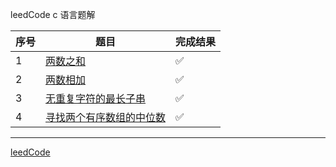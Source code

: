 leedCode c 语言题解

序号|题目|完成结果
|---|---|---|
|1|[两数之和](https://leetcode-cn.com/problems/two-sum/)|✅|
|2|[两数相加](https://leetcode-cn.com/problems/add-two-numbers/)|✅|
|3|[无重复字符的最长子串](https://leetcode-cn.com/problems/longest-substring-without-repeating-characters/)|✅|
|4| [寻找两个有序数组的中位数](https://leetcode-cn.com/problems/median-of-two-sorted-arrays/)| ✅ |





---------------

[leedCode](https://leetcode-cn.com/problemset/algorithms/)

